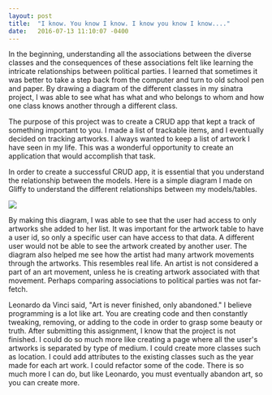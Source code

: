 ```yaml
---
layout: post
title:  "I know. You know I know. I know you know I know...."
date:   2016-07-13 11:10:07 -0400
---
```


In the beginning, understanding all the associations between the diverse classes and the consequences of these associations felt like learning the intricate relationships between political parties. I learned that sometimes it was better to take a step back from the computer and turn to old school pen and paper. By drawing a diagram of the different classes in my sinatra project, I was able to see what has what and who belongs to whom and how one class knows another through a different class. 

The purpose of this project was to create a CRUD app that kept a track of something important to you. I made a list of trackable items, and I eventually decided on tracking artworks. I always wanted to keep a list of artwork I have seen in my life. This was a wonderful opportunity to create an application that would accomplish that task.

In order to create a successful CRUD app, it is essential that you understand the relationship between the models. Here is a simple diagram I made on Gliffy to understand the different relationships between my models/tables.

![](http://i.imgur.com/n1CFCeI.gif)

By making this diagram, I was able to see that the user had access to only artworks she added to her list. It was important for the artwork table to have a user id, so only a specific user can have access to that data. A different user would not be able to see the artwork created by another user. The diagram also helped me see how the artist had many artwork movements through the artworks. This resembles real life. An artist is not considered a part of an art movement, unless he is creating artwork associated with that movement. Perhaps comparing associations to political parties was not far-fetch.

Leonardo da Vinci said, "Art is never finished, only abandoned." I believe programming is a lot like art. You are creating code and then constantly tweaking, removing, or adding to the code in order to grasp some beauty or truth. After submitting this assignment, I know that the project is not finished. I could do so much more like creating a page where all the user's artworks is separated by type of medium. I could create more classes such as location. I could add attributes to the existing classes such as the year made for each art work. I could refactor some of the code. There is so much more I can do, but like Leonardo, you must eventually abandon art, so you can create more.

